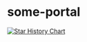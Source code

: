 # some-portal

[![Star History Chart](https://api.star-history.com/svg?repos=AMS003010/some-portal&type=Date)](https://star-history.com/#samarth777/AgentInception&Date)
